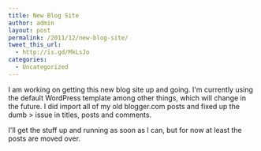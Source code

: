 ```yaml
---
title: New Blog Site
author: admin
layout: post
permalink: /2011/12/new-blog-site/
tweet_this_url:
  - http://is.gd/MkLsJo
categories:
  - Uncategorized
---
```

I am working on getting this new blog site up and going. I'm currently using the default WordPress template among other things, which will change in the future. I did import all of my old blogger.com posts and fixed up the dumb > issue in titles, posts and comments.

I'll get the stuff up and running as soon as I can, but for now at least the posts are moved over.

